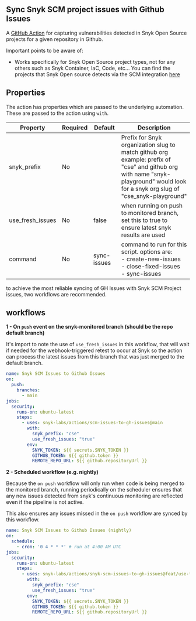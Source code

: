 ## Sync Snyk SCM project issues with Github Issues
A [GitHub Action](https://github.com/features/actions) for capturing vulnerabilities detected in Snyk Open Source projects for a given 
repository in Github.

Important points to be aware of:
- Works specifically for Snyk Open Source project types, not for any others such as Snyk Container, IaC, Code, etc... You can find the projects that Snyk Open source detects via the SCM integration [here](https://docs.snyk.io/products/snyk-open-source/language-and-package-manager-support)

## Properties

The action has properties which are passed to the underlying automation. These are passed to the action using `with`.

| Property            | Required | Default | Description  |
| ------------------- | ---------| ------- | -------------------------------------------------------------------------------------------  |
| snyk_prefix  | No   |        | Prefix for Snyk organization slug to match github org <br/>example: prefix of "cse" and github org with name "snyk-playground" would look for a snyk org slug of "cse_snyk-playground" |
| use_fresh_issues  | No | false  | when running on push to monitored branch, set this to true to ensure latest snyk results are used            |                              |
| command     | No | sync-issues  | command to run for this script. options are: <br/> - create-new-issues <br/> - close-fixed-issues <br/> - sync-issues       |                                     |

to achieve the most reliable syncing of GH Issues with Snyk SCM Project issues, two workflows are recommended.

## workflows
**1 - On `push` event on the snyk-monitored branch (should be the repo default branch)**

It's import to note the use of `use_fresh_issues` in this workflow, that will wait if needed for the webhook-triggered retest to occur at Snyk
so the action can process the latest issues from this branch that was just merged to the default branch.

```yaml
name: Snyk SCM Issues to Github Issues
on: 
  push:
    branches:
      - main
jobs:
  security:
    runs-on: ubuntu-latest
    steps:
      - uses: snyk-labs/actions/scm-issues-to-gh-issues@main
        with:
          snyk_prefix: "cse"
          use_fresh_issues: "true"
        env:
          SNYK_TOKEN: ${{ secrets.SNYK_TOKEN }}
          GITHUB_TOKEN: ${{ github.token }}
          REMOTE_REPO_URL: ${{ github.repositoryUrl }}
```


**2 - Scheduled workflow (e.g. nightly)**

Because the `on push` workflow will only run when code is being merged to the monitored branch,
running periodically on the scheduler ensures that any new issues detected from snyk's continuous monitoring
are reflected even if the pipeline is not active.  

This also ensures any issues missed in the `on push` workflow are synced 
by this workflow.

```yaml
name: Snyk SCM Issues to Github Issues (nightly)
on:
  schedule:
    - cron: '0 4 * * *' # run at 4:00 AM UTC
jobs:
  security:
    runs-on: ubuntu-latest
    steps:
      - uses: snyk-labs/actions/snyk-scm-issues-to-gh-issues@feat/use-fresh-issues-option
        with:
          snyk_prefix: "cse"
          use_fresh_issues: "true"
        env:
          SNYK_TOKEN: ${{ secrets.SNYK_TOKEN }}
          GITHUB_TOKEN: ${{ github.token }}
          REMOTE_REPO_URL: ${{ github.repositoryUrl }}
```
